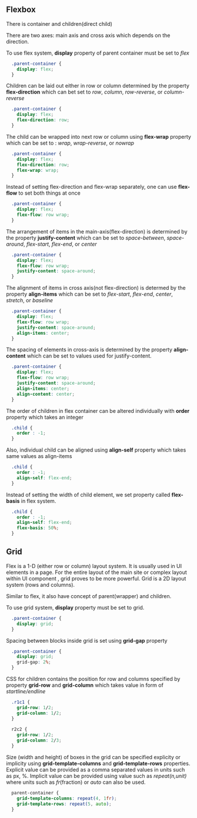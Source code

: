 ## Flexbox

There is container and children(direct child)

There are two axes: main axis and cross axis which depends on the direction.


To use flex system, **display** property of parent container must be set to *flex*

``` css
  .parent-container {
    display: flex;
  }
```

Children can be laid out either in row or column determined by the property **flex-direction** which can bet set to *row*, *column*, *row-reverse*, or *column-reverse*


``` css
  .parent-container {
    display: flex;
    flex-direction: row;
  }
```

The child can be wrapped into next row or column using **flex-wrap** property which can be set to : *wrap*, *wrap-reverse*, or *nowrap* 


``` css
  .parent-container {
    display: flex;
    flex-direction: row;
    flex-wrap: wrap;
  }
```

Instead of setting flex-direction and flex-wrap separately, one can use **flex-flow** to set both things at once

``` css
  .parent-container {
    display: flex;
    flex-flow: row wrap;
  }
```

The arrangement of items in the main-axis(flex-direction) is determined by the property **justify-content** which can be set to *space-between*, *space-around*, *flex-start*, *flex-end*, or *center*

``` css
  .parent-container {
    display: flex;
    flex-flow: row wrap;
    justify-content: space-around;
  }
```

The alignment of items in cross axis(not flex-direction) is determed by the property **align-items** which can be set to *flex-start*, *flex-end*, *center*, *stretch*, or *baseline*

``` css
  .parent-container {
    display: flex;
    flex-flow: row wrap;
    justify-content: space-around;
    align-items: center;
  }
```
The spacing of elements in cross-axis is determined by the property **align-content** which can be set to values used for justify-content.
``` css
  .parent-container {
    display: flex;
    flex-flow: row wrap;
    justify-content: space-around;
    align-items: center;
    align-content: center;
  }
```

The order of children in flex container can be altered individually with **order** property which takes an integer

``` css
  .child {
    order : -1;
  }
```

Also, individual child can be aligned using **align-self** property which takes same values as align-items

``` css
  .child {
    order : -1;
    align-self: flex-end;
  }
```
Instead of setting the width of child element, we set property called **flex-basis** in flex system. 

``` css
  .child {
    order : -1;
    align-self: flex-end;
    flex-basis: 50%;
  }
```
## Grid

Flex is a 1-D (either row or column) layout system. It is usually used in UI elements in a page. For the entire layout of the main site or complex layout within UI component , grid proves to be more powerful. Grid is a 2D layout system (rows and columns).

Similar to flex, it also have concept of parent(wrapper) and children.

To use grid system, **display** property must be set to grid.

``` css
  .parent-container {
    display: grid;
  }
```
Spacing between blocks inside grid is set using **grid-gap** property

``` css
  .parent-container {
    display: grid;
    grid-gap: 2%;
  }
```

CSS for children contains the position for row and columns specified by property **grid-row** and **grid-column** which takes value in form of *startline/endline*
  
``` css
  .r1c1 {
    grid-row: 1/2;
    grid-column: 1/2;
  }
  
  r2c2 {
    grid-row: 1/2;
    grid-column: 2/3;
  }
```
Size (width and height) of boxes in the grid can be specified explicity or implicity using **grid-template-columns** and **grid-template-rows** properties. Explicit value can be provided as a comma separated values in units such as px, %. Implicit value can be provided using value such as *repeat(n,unit)* where units such as *fr*(fraction) or *auto* can also be used.

```css
  parent-container {
    grid-template-columns: repeat(4, 1fr);
    grid-template-rows: repeat(5, auto);
  }
```
